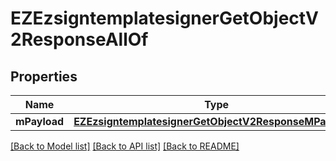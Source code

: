 # EZEzsigntemplatesignerGetObjectV2ResponseAllOf

## Properties
Name | Type | Description | Notes
------------ | ------------- | ------------- | -------------
**mPayload** | [**EZEzsigntemplatesignerGetObjectV2ResponseMPayload***](EZEzsigntemplatesignerGetObjectV2ResponseMPayload.md) |  | 

[[Back to Model list]](../README.md#documentation-for-models) [[Back to API list]](../README.md#documentation-for-api-endpoints) [[Back to README]](../README.md)


